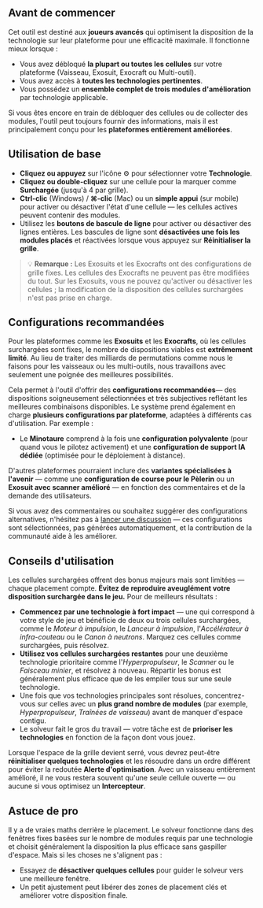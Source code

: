 ## Avant de commencer

Cet outil est destiné aux **joueurs avancés** qui optimisent la disposition de la technologie sur leur plateforme pour une efficacité maximale. Il fonctionne mieux lorsque :

- Vous avez débloqué **la plupart ou toutes les cellules** sur votre plateforme (Vaisseau, Exosuit, Exocraft ou Multi-outil).
- Vous avez accès à **toutes les technologies pertinentes**.
- Vous possédez un **ensemble complet de trois modules d'amélioration** par technologie applicable.

Si vous êtes encore en train de débloquer des cellules ou de collecter des modules, l'outil peut toujours fournir des informations, mais il est principalement conçu pour les **plateformes entièrement améliorées**.

## Utilisation de base

- **Cliquez ou appuyez** sur l'icône ⚙️ pour sélectionner votre **Technologie**.
- **Cliquez ou double-cliquez** sur une cellule pour la marquer comme **Surchargée** (jusqu'à 4 par grille).
- **Ctrl-clic** (Windows) / **⌘-clic** (Mac) ou un **simple appui** (sur mobile) pour activer ou désactiver l'état d'une cellule — les cellules actives peuvent contenir des modules.
- Utilisez les **boutons de bascule de ligne** pour activer ou désactiver des lignes entières. Les bascules de ligne sont **désactivées une fois les modules placés** et réactivées lorsque vous appuyez sur **Réinitialiser la grille**.

> 💡 **Remarque :** Les Exosuits et les Exocrafts ont des configurations de grille fixes. Les cellules des Exocrafts ne peuvent pas être modifiées du tout. Sur les Exosuits, vous ne pouvez qu'activer ou désactiver les cellules ; la modification de la disposition des cellules surchargées n'est pas prise en charge.

## Configurations recommandées

Pour les plateformes comme les **Exosuits** et les **Exocrafts**, où les cellules surchargées sont fixes, le nombre de dispositions viables est **extrêmement limité**. Au lieu de traiter des milliards de permutations comme nous le faisons pour les vaisseaux ou les multi-outils, nous travaillons avec seulement une poignée des meilleures possibilités.

Cela permet à l'outil d'offrir des **configurations recommandées**— des dispositions soigneusement sélectionnées et très subjectives reflétant les meilleures combinaisons disponibles. Le système prend également en charge **plusieurs configurations par plateforme**, adaptées à différents cas d'utilisation. Par exemple :

- Le **Minotaure** comprend à la fois une **configuration polyvalente** (pour quand vous le pilotez activement) et une **configuration de support IA dédiée** (optimisée pour le déploiement à distance).

D'autres plateformes pourraient inclure des **variantes spécialisées à l'avenir** — comme une **configuration de course pour le Pèlerin** ou un **Exosuit avec scanner amélioré** — en fonction des commentaires et de la demande des utilisateurs.

Si vous avez des commentaires ou souhaitez suggérer des configurations alternatives, n'hésitez pas à [lancer une discussion](https://github.com/jbelew/nms_optimizer-web/discussions) — ces configurations sont sélectionnées, pas générées automatiquement, et la contribution de la communauté aide à les améliorer.

## Conseils d'utilisation

Les cellules surchargées offrent des bonus majeurs mais sont limitées — chaque placement compte. **Évitez de reproduire aveuglément votre disposition surchargée dans le jeu.** Pour de meilleurs résultats :

- **Commencez par une technologie à fort impact** — une qui correspond à votre style de jeu et bénéficie de deux ou trois cellules surchargées, comme le _Moteur à impulsion_, le _Lanceur à impulsion_, l'_Accélérateur à infra-couteau_ ou le _Canon à neutrons_. Marquez ces cellules comme surchargées, puis résolvez.
- **Utilisez vos cellules surchargées restantes** pour une deuxième technologie prioritaire comme l'_Hyperpropulseur_, le _Scanner_ ou le _Faisceau minier_, et résolvez à nouveau. Répartir les bonus est généralement plus efficace que de les empiler tous sur une seule technologie.
- Une fois que vos technologies principales sont résolues, concentrez-vous sur celles avec un **plus grand nombre de modules** (par exemple, _Hyperpropulseur_, _Traînées de vaisseau_) avant de manquer d'espace contigu.
- Le solveur fait le gros du travail — votre tâche est de **prioriser les technologies** en fonction de la façon dont vous jouez.

Lorsque l'espace de la grille devient serré, vous devrez peut-être **réinitialiser quelques technologies** et les résoudre dans un ordre différent pour éviter la redoutée **Alerte d'optimisation**. Avec un vaisseau entièrement amélioré, il ne vous restera souvent qu'une seule cellule ouverte — ou aucune si vous optimisez un **Intercepteur**.

## Astuce de pro

Il y a de vraies maths derrière le placement. Le solveur fonctionne dans des fenêtres fixes basées sur le nombre de modules requis par une technologie et choisit généralement la disposition la plus efficace sans gaspiller d'espace. Mais si les choses ne s'alignent pas :

- Essayez de **désactiver quelques cellules** pour guider le solveur vers une meilleure fenêtre.
- Un petit ajustement peut libérer des zones de placement clés et améliorer votre disposition finale.
